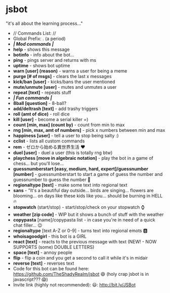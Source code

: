 # jsbot
"it's all about the learning process..." 
- // Commands List: //
- Global Prefix: . (a period)
- ***| Mod commands |***
- **help** - shows this message 
- **botinfo** - info about the bot... 
- **ping** - pings server and returns with ms 
- **uptime** - shows bot uptime 
- **warn [user] (reason)** - warns a user for being a meme 
- **purge [# of msgs]** - clears the last x messages 
- **kick/ban [user]** - kicks/bans the user mentioned 
- **mute/unmute [user]** - mutes and unmutes a user 
- **repeat [text]** - repeats stuff 
- ***| Fun commands |***
- **8ball [question]** - 8-ball? 
- **add/deltrash [text]** - add trashy triggers 
- **roll (amt of dice)** - roll dice 
- **kill [user]** - become a serial killer =) 
- **count [min, max] (count by)** - count from min to max 
- **rng [min, max, amt of numbers]** - pick x numbers between min and max 
- **happiness [user]** - tell a user to stop being salty :) 
- **cclist** - lists all custom commands 
- **rem** - ゼロから始める異世界生活 :heart: 
- **duel [user]** - duel a user (this is totally rng btw) 
- **playchess [move in algebraic notation]** - play the bot in a game of chess... but you'll lose...
- **guessnumberstart [easy, medium, hard, expert]/guessnumber [number]** - guessnumberstart to start a game of guess the number and guessnumber to guess the number :eyes:
- **regionaltype [text]** - make some text into regional text
- **sans** - "It's a beautiful day outside... birds are singing... flowers are blooming... on days like these kids like you... should be burning in HELL :fire:
- **stopwatch** (start/stop) - start/stop/check on your stopwatch :watch: 
- **weather [zip code]** - WIP but it shows a bunch of stuff with the weather
- **copypasta** [name]/copypasta list - in case you're in need of a quick chat filler... :wink: 
- **regionaltype** [text A-Z or 0-9] - turns text into regional emots :b:
- **whoisagoodgirl** - this bot is a GIRL 
- **react [text]** - reacts to the previous message with text (NEW! - NOW SUPPORTS (some) DOUBLE LETTERS) 
- **space [text]** - annoy people 
- **flip** - flip a coin and you get a second to call it while it's in midair 
- **reverse [text]** - reverses text 
- Code for this bot can be found here: https://github.com/TheShadyRealm/jsbot :smile: (holy crap jsbot is in javascript??? :scream:) 
- Invite link (highly not recommended): :smiley:: http://bit.ly/JSBot
